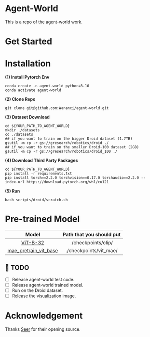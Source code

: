 # Agent-World

This is a repo of the agent-world work. 

# Get Started

# Installation

**(1) Install Pytorch Env**
```
conda create -n agent-world python=3.10
conda activate agent-world
```

**(2) Clone Repo**
```
git clone git@github.com:Wananci/agent-world.git
```

**(3) Dataset Download**
```
cd ${YOUR_PATH_TO_AGENT_WORLD}
mkdir ./datasets
cd ./datasets
## if you want to train on the bigger Droid dataset (1.7TB)
gsutil -m cp -r gs://gresearch/robotics/droid ./ 
## if you want to train on the smaller Droid-100 dataset (2GB)
gsutil -m cp -r gs://gresearch/robotics/droid_100 ./
```

**(4) Download Third Party Packages**
```
cd ${YOUR_PATH_TO_AGENT_WORLD}
pip install -r requirements.txt
pip install torch==2.2.0 torchvision==0.17.0 torchaudio==2.2.0 --index-url https://download.pytorch.org/whl/cu121
```

**(5) Run**
```
bash scripts/droid/scratch.sh
```

# Pre-trained Model
|Model|Path that you should put|
|:------:|:------:|
|[ViT-B-32](https://huggingface.co/Kleinhe/CAMD/resolve/main/weights/ViT-B-32.pt)|./checkpoints/clip/|
|[mae_pretrain_vit_base](https://drive.google.com/file/d/1bSsvRI4mDM3Gg51C6xO0l9CbojYw3OEt/view)|./checkpoints/vit_mae/|

## 📆 TODO <a name="todos"></a>
- [ ] Release agent-world test code. 
- [ ] Release agent-world trained model.
- [ ] Run on the Droid dataset.
- [ ] Release the visualization image.

# Acknowledgement 
Thanks [Seer](https://github.com/OpenRobotLab/Seer/tree/main) for their opening source. 